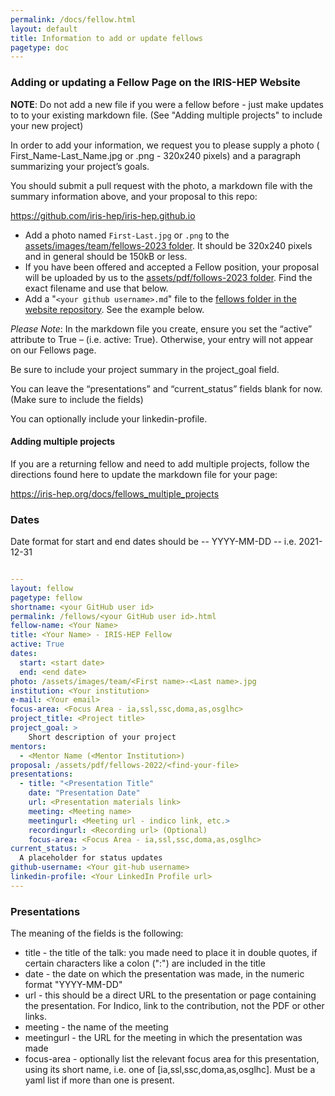 ```yaml
---
permalink: /docs/fellow.html
layout: default
title: Information to add or update fellows
pagetype: doc
---
```


### Adding or updating a Fellow Page on the IRIS-HEP Website

**NOTE**: Do not add a new file if you were a fellow before - just make updates to to your existing markdown file. (See "Adding multiple projects" to include your new project)

In order to add your information, we request you to please supply a photo ( First_Name-Last_Name.jpg or .png - 320x240 pixels) and a paragraph summarizing your project’s goals.

You should submit a pull request with the photo, a markdown file with the summary information above, and your proposal to this repo:

<https://github.com/iris-hep/iris-hep.github.io>


* Add a photo named `First-Last.jpg` or `.png` to the [assets/images/team/fellows-2023 folder](https://github.com/iris-hep/iris-hep.github.io/tree/master/assets/images/team/fellows-2023). It should be 320x240 pixels and in general should be 150kB or less.
* If you have been offered and accepted a Fellow position, your proposal will be uploaded by us to the [assets/pdf/follows-2023 folder](https://github.com/iris-hep/iris-hep.github.io/tree/master/assets/pdf/fellows-2023). Find the exact filename and use that below.
* Add a "`<your github username>.md`" file to the [fellows folder in the website repository](https://github.com/iris-hep/iris-hep.github.io/tree/master/pages/fellows/2023). See the example below.

*Please Note*:  In the markdown file you create, ensure you set the “active” attribute to True – (i.e.  active: True).  Otherwise, your entry will not appear on our Fellows page.

Be sure to include your project summary in the project_goal field.

You can leave the “presentations” and “current_status” fields blank for now.  (Make sure to include the fields)

You can optionally include your linkedin-profile.

#### Adding multiple projects
If you are a returning fellow and need to add multiple projects, follow the directions found here to update the markdown file for your page:

  <https://iris-hep.org/docs/fellows_multiple_projects>

### Dates
Date format for start and end dates should be -- YYYY-MM-DD -- i.e. 2021-12-31

```yml

---
layout: fellow
pagetype: fellow
shortname: <your GitHub user id>
permalink: /fellows/<your GitHub user id>.html
fellow-name: <Your Name>
title: <Your Name> - IRIS-HEP Fellow
active: True
dates:
  start: <start date>
  end: <end date>
photo: /assets/images/team/<First name>-<Last name>.jpg
institution: <Your institution>
e-mail: <Your email>
focus-area: <Focus Area - ia,ssl,ssc,doma,as,osglhc>
project_title: <Project title>
project_goal: >
    Short description of your project
mentors:
  - <Mentor Name (<Mentor Institution>)
proposal: /assets/pdf/fellows-2022/<find-your-file>
presentations:
  - title: "<Presentation Title"
    date: "Presentation Date"
    url: <Presentation materials link>
    meeting: <Meeting name>
    meetingurl: <Meeting url - indico link, etc.>
    recordingurl: <Recording url> (Optional)
    focus-area: <Focus Area - ia,ssl,ssc,doma,as,osglhc>
current_status: >
  A placeholder for status updates
github-username: <Your git-hub username>
linkedin-profile: <Your LinkedIn Profile url>
---
```

### Presentations

The meaning of the fields is the following:

  * title - the title of the talk: you made need to place it in double quotes, if certain characters like a colon (":") are included in the title
  * date - the date on which the presentation was made, in the numeric format "YYYY-MM-DD"
  * url - this should be a direct URL to the presentation or page containing the presentation. For Indico, link to the contribution, not the PDF or other links.
  * meeting - the name of the meeting
  * meetingurl - the URL for the meeting in which the presentation was made
  * focus-area - optionally list the relevant focus area for this presentation, using its short name, i.e. one of [ia,ssl,ssc,doma,as,osglhc]. Must be a yaml list if more than one is present.
